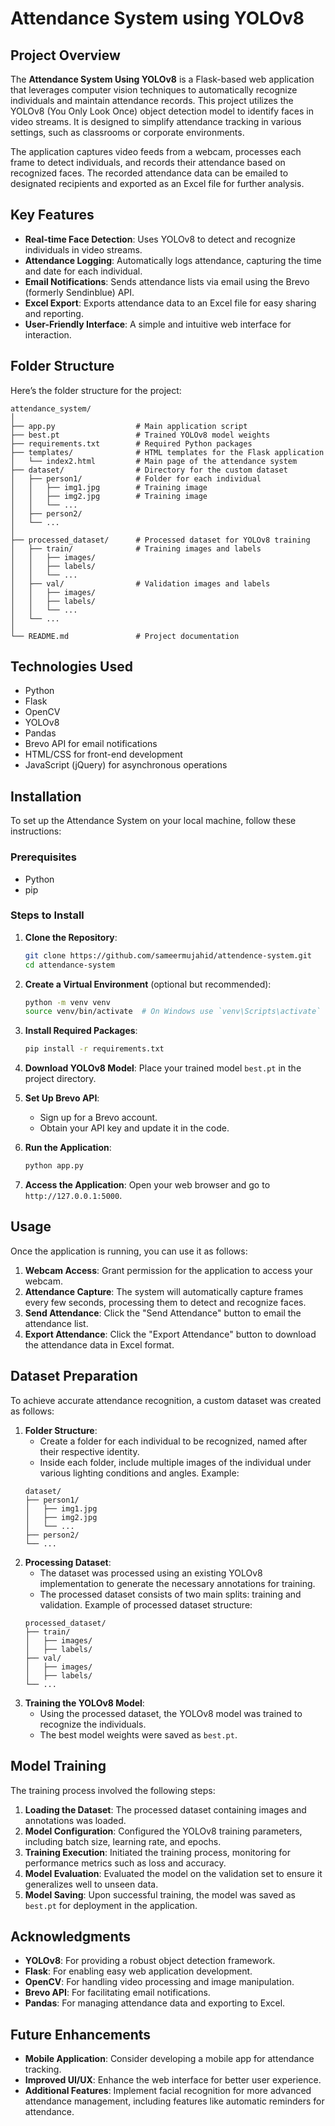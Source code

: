 
# Attendance System using YOLOv8
## Project Overview

The **Attendance System Using YOLOv8** is a Flask-based web application that leverages computer vision techniques to automatically recognize individuals and maintain attendance records. This project utilizes the YOLOv8 (You Only Look Once) object detection model to identify faces in video streams. It is designed to simplify attendance tracking in various settings, such as classrooms or corporate environments.

The application captures video feeds from a webcam, processes each frame to detect individuals, and records their attendance based on recognized faces. The recorded attendance data can be emailed to designated recipients and exported as an Excel file for further analysis.

## Key Features

- **Real-time Face Detection**: Uses YOLOv8 to detect and recognize individuals in video streams.
- **Attendance Logging**: Automatically logs attendance, capturing the time and date for each individual.
- **Email Notifications**: Sends attendance lists via email using the Brevo (formerly Sendinblue) API.
- **Excel Export**: Exports attendance data to an Excel file for easy sharing and reporting.
- **User-Friendly Interface**: A simple and intuitive web interface for interaction.

## Folder Structure

Here’s the folder structure for the project:

```
attendance_system/
│
├── app.py                  # Main application script
├── best.pt                 # Trained YOLOv8 model weights
├── requirements.txt        # Required Python packages
├── templates/              # HTML templates for the Flask application
│   └── index2.html         # Main page of the attendance system
├── dataset/                # Directory for the custom dataset
│   ├── person1/            # Folder for each individual
│   │   ├── img1.jpg        # Training image
│   │   ├── img2.jpg        # Training image
│   │   └── ...
│   ├── person2/
│   └── ...
│
├── processed_dataset/      # Processed dataset for YOLOv8 training
│   ├── train/              # Training images and labels
│   │   ├── images/
│   │   ├── labels/
│   │   └── ...
│   ├── val/                # Validation images and labels
│   │   ├── images/
│   │   ├── labels/
│   │   └── ...
│   └── ...
│
└── README.md               # Project documentation
```
## Technologies Used

- Python
- Flask
- OpenCV
- YOLOv8
- Pandas
- Brevo API for email notifications
- HTML/CSS for front-end development
- JavaScript (jQuery) for asynchronous operations

## Installation

To set up the Attendance System on your local machine, follow these instructions:

### Prerequisites

- Python
- pip

### Steps to Install

1. **Clone the Repository**:
   ```bash
   git clone https://github.com/sameermujahid/attendence-system.git
   cd attendance-system
   ```

2. **Create a Virtual Environment** (optional but recommended):
   ```bash
   python -m venv venv
   source venv/bin/activate  # On Windows use `venv\Scripts\activate`
   ```

3. **Install Required Packages**:
   ```bash
   pip install -r requirements.txt
   ```

4. **Download YOLOv8 Model**:
   Place your trained model `best.pt` in the project directory.

5. **Set Up Brevo API**:
   - Sign up for a Brevo account.
   - Obtain your API key and update it in the code.

6. **Run the Application**:
   ```bash
   python app.py
   ```

7. **Access the Application**:
   Open your web browser and go to `http://127.0.0.1:5000`.

## Usage

Once the application is running, you can use it as follows:

1. **Webcam Access**: Grant permission for the application to access your webcam.
2. **Attendance Capture**: The system will automatically capture frames every few seconds, processing them to detect and recognize faces.
3. **Send Attendance**: Click the "Send Attendance" button to email the attendance list.
4. **Export Attendance**: Click the "Export Attendance" button to download the attendance data in Excel format.

## Dataset Preparation

To achieve accurate attendance recognition, a custom dataset was created as follows:

1. **Folder Structure**:
   - Create a folder for each individual to be recognized, named after their respective identity.
   - Inside each folder, include multiple images of the individual under various lighting conditions and angles.
   Example:
   ```
   dataset/
   ├── person1/
   │   ├── img1.jpg
   │   ├── img2.jpg
   │   └── ...
   ├── person2/
   └── ...
   ```
2. **Processing Dataset**:
   - The dataset was processed using an existing YOLOv8 implementation to generate the necessary annotations for training.
   - The processed dataset consists of two main splits: training and validation.
   Example of processed dataset structure:
   ```
   processed_dataset/
   ├── train/
   │   ├── images/
   │   ├── labels/
   ├── val/
   │   ├── images/
   │   ├── labels/
   └── ...
   ```
3. **Training the YOLOv8 Model**:
   - Using the processed dataset, the YOLOv8 model was trained to recognize the individuals.
   - The best model weights were saved as `best.pt`.

## Model Training

The training process involved the following steps:

1. **Loading the Dataset**: The processed dataset containing images and annotations was loaded.
2. **Model Configuration**: Configured the YOLOv8 training parameters, including batch size, learning rate, and epochs.
3. **Training Execution**: Initiated the training process, monitoring for performance metrics such as loss and accuracy.
4. **Model Evaluation**: Evaluated the model on the validation set to ensure it generalizes well to unseen data.
5. **Model Saving**: Upon successful training, the model was saved as `best.pt` for deployment in the application.

## Acknowledgments

- **YOLOv8**: For providing a robust object detection framework.
- **Flask**: For enabling easy web application development.
- **OpenCV**: For handling video processing and image manipulation.
- **Brevo API**: For facilitating email notifications.
- **Pandas**: For managing attendance data and exporting to Excel.

## Future Enhancements

- **Mobile Application**: Consider developing a mobile app for attendance tracking.
- **Improved UI/UX**: Enhance the web interface for better user experience.
- **Additional Features**: Implement facial recognition for more advanced attendance management, including features like automatic reminders for attendance.
